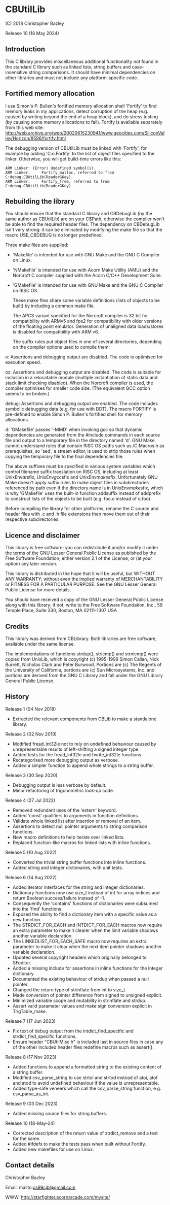 # CBUtilLib
(C) 2018 Christopher Bazley

Release 10 (18 May 2024)

Introduction
------------
  This C library provides miscellaneous additional functionality not found
in the standard C library such as linked lists, string buffers and case-
insensitive string comparisons. It should have minimal dependencies on other
libraries and must not include any platform-specific code.

Fortified memory allocation
---------------------------
  I use Simon's P. Bullen's fortified memory allocation shell 'Fortify' to
find memory leaks in my applications, detect corruption of the heap
(e.g. caused by writing beyond the end of a heap block), and do stress
testing (by causing some memory allocations to fail). Fortify is available
separately from this web site:
http://web.archive.org/web/20020615230941/www.geocities.com/SiliconValley/Horizon/8596/fortify.html

  The debugging version of CBUtilLib must be linked with 'Fortify', for
example by adding 'C:o.Fortify' to the list of object files specified to the
linker. Otherwise, you will get build-time errors like this:
```
ARM Linker: (Error) Undefined symbol(s).
ARM Linker:     Fortify_malloc, referred to from
C:debug.CBUtilLib(ReaderGKey).
ARM Linker:     Fortify_free, referred to from C:debug.CBUtilLib(ReaderGKey).
```
Rebuilding the library
----------------------
  You should ensure that the standard C library and CBDebugLib (by the same
author as CBUtilLib) are on your C$Path, otherwise the compiler won't be able
to find the required header files. The dependency on CBDebugLib isn't very
strong: it can be eliminated by modifying the make file so that the macro
USE_CBDEBUG is no longer predefined.

  Three make files are supplied:

- 'Makefile' is intended for use with GNU Make and the GNU C Compiler
  on Linux.
- 'NMakefile' is intended for use with Acorn Make Utility (AMU) and the
  Norcroft C compiler supplied with the Acorn C/C++ Development Suite.
- 'GMakefile' is intended for use with GNU Make and the GNU C Compiler
  on RISC OS.

  These make files share some variable definitions (lists of objects to be
built) by including a common make file.

  The APCS variant specified for the Norcroft compiler is 32 bit for
compatibility with ARMv5 and fpe2 for compatibility with older versions of
the floating point emulator. Generation of unaligned data loads/stores is
disabled for compatibility with ARM v6.

  The suffix rules put object files in one of several directories, depending
on the compiler options used to compile them:

o: Assertions and debugging output are disabled. The code is optimised for
   execution speed.

oz: Assertions and debugging output are disabled. The code is suitable for
    inclusion in a relocatable module (multiple instantiation of static
    data and stack limit checking disabled). When the Norcroft compiler is
    used, the compiler optimises for smaller code size. (The equivalent GCC
    option seems to be broken.)

debug: Assertions and debugging output are enabled. The code includes
       symbolic debugging data (e.g. for use with DDT). The macro FORTIFY
       is pre-defined to enable Simon P. Bullen's fortified shell for memory
       allocations.

d: 'GMakefile' passes '-MMD' when invoking gcc so that dynamic dependencies
   are generated from the #include commands in each source file and output
   to a temporary file in the directory named 'd'. GNU Make cannot
   understand rules that contain RISC OS paths such as /C:Macros.h as
   prerequisites, so 'sed', a stream editor, is used to strip those rules
   when copying the temporary file to the final dependencies file.

  The above suffixes must be specified in various system variables which
control filename suffix translation on RISC OS, including at least
UnixEnv$ar$sfix, UnixEnv$gcc$sfix and UnixEnv$make$sfix.
Unfortunately GNU Make doesn't apply suffix rules to make object files in
subdirectories referenced by path even if the directory name is in
UnixEnv$make$sfix, which is why 'GMakefile' uses the built-in function
addsuffix instead of addprefix to construct lists of the objects to be
built (e.g. foo.o instead of o.foo).

  Before compiling the library for other platforms, rename the C source and
header files with .c and .h file extensions then move them out of their
respective subdirectories.

Licence and disclaimer
----------------------
  This library is free software; you can redistribute it and/or modify it
under the terms of the GNU Lesser General Public License as published by the
Free Software Foundation; either version 2.1 of the License, or (at your
option) any later version.

  This library is distributed in the hope that it will be useful, but
WITHOUT ANY WARRANTY; without even the implied warranty of MERCHANTABILITY or
FITNESS FOR A PARTICULAR PURPOSE.  See the GNU Lesser General Public License
for more details.

  You should have received a copy of the GNU Lesser General Public License
along with this library; if not, write to the Free Software Foundation,
Inc., 59 Temple Place, Suite 330, Boston, MA  02111-1307  USA

Credits
-------
  This library was derived from CBLibrary. Both libraries are free software,
available under the same license.

  The implementations of functions strdup(), stricmp() and strnicmp() were
copied from UnixLib, which is copyright (c) 1995-1999 Simon Callan, Nick
Burrett, Nicholas Clark and Peter Burwood. Portions are (c) The Regents of
the University of California, portions are (c) Sun Microsystems, Inc. and
portions are derived from the GNU C Library and fall under the GNU Library
General Public License.

History
-------
Release 1 (04 Nov 2018)
- Extracted the relevant components from CBLib to make a standalone library.

Release 2 (02 Nov 2019)
- Modified fread_int32le not to rely on undefined behaviour caused by
  unrepresentable results of left-shifting a signed integer type.
- Added tests for the fread_int32le and fwrite_int32le functions.
- Recategorised more debugging output as verbose.
- Added a simpler function to append whole strings to a string buffer.

Release 3 (30 Sep 2020)
- Debugging output is less verbose by default.
- Minor refactoring of trigonometric look-up code.

Release 4 (27 Jul 2022)
- Removed redundant uses of the 'extern' keyword.
- Added 'const' qualifiers to arguments in function definitions.
- Validate whole linked list after insertion or removal of an item.
- Assertions to detect null pointer arguments to string comparison functions.
- New macro definitions to help iterate over linked lists.
- Replaced function-like macros for linked lists with inline functions.

Release 5 (10 Aug 2022)
- Converted the trivial string buffer functions into inline functions.
- Added string and integer dictionaries, with unit tests.

Release 6 (14 Aug 2022)
- Added iterator interfaces for the string and integer dictionaries.
- Dictionary functions now use size_t instead of int for array indices
  and return Boolean success/failure instead of -1.
- Consequently the 'contains' functions of dictionaries were subsumed into
  the 'find' functions.
- Exposed the ability to find a dictionary item with a specific value as
  a new function.
- The STRDICT_FOR_EACH and INTDICT_FOR_EACH macros now require an extra
  parameter to make it clearer when the limit variable shadows another
  variable declaration.
- The LINKEDLIST_FOR_EACH_SAFE macro now requires an extra parameter to make
  it clear when the next item pointer shadows another variable declaration.
- Updated several copyright headers which originally belonged to SFeditor.
- Added a missing include for assertions in inline functions for the
  integer dictionary.
- Documented the existing behaviour of strdup when passed a null pointer.
- Changed the return type of strinflate from int to size_t.
- Made conversion of pointer difference from signed to unsigned explicit.
- Minimized variable scope and mutability in strinflate and strdup.
- Assert valid parameter values and make sign conversion explicit in
  TrigTable_make.

Release 7 (17 Jun 2023)
- Fix text of debug output from the intdict_find_specific and
  strdict_find_specific functions.
- Ensure header "CBUtilMisc.h" is included last in source files in case
  any of the other included header files redefine macros such as assert().

Release 8 (17 Nov 2023)
- Added functions to append a formatted string to the existing content of a
  string buffer.
- Modified csv_parse_string to use strtol and strtod instead of atoi, atof
  and atod to avoid undefined behaviour if the value is unrepresentable.
- Added type-safe veneers which call the csv_parse_string function, e.g.
  csv_parse_as_int.

Release 9 (03 Dec 2023)
- Added missing source files for string buffers.

Release 10 (18-May-24)
- Corrected description of the return value of strdict_remove and a
  test for the same.
- Added #ifdefs to make the tests pass when built without Fortify.
- Added new makefiles for use on Linux.

Contact details
---------------
Christopher Bazley

Email: mailto:cs99cjb@gmail.com

WWW:   http://starfighter.acornarcade.com/mysite/
